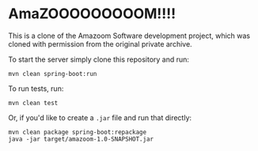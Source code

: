 # AmaZOOOOOOOOOM!!!!

This is a clone of the Amazoom Software development project, which
was cloned with permission from the original private archive.

To start the server simply clone this repository and run:
```shell
mvn clean spring-boot:run
```

To run tests, run:
```shell
mvn clean test
```

Or, if you'd like to create a `.jar` file and run that directly:
```shell
mvn clean package spring-boot:repackage
java -jar target/amazoom-1.0-SNAPSHOT.jar
```
